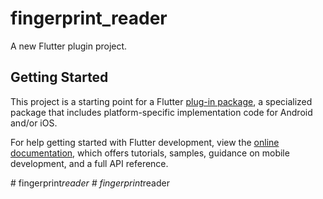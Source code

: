 # fingerprint_reader

A new Flutter plugin project.

## Getting Started

This project is a starting point for a Flutter
[plug-in package](https://flutter.dev/to/develop-plugins),
a specialized package that includes platform-specific implementation code for
Android and/or iOS.

For help getting started with Flutter development, view the
[online documentation](https://docs.flutter.dev), which offers tutorials,
samples, guidance on mobile development, and a full API reference.

#   f i n g e r p r i n t _ r e a d e r  
 #   f i n g e r p r i n t _ r e a d e r  
 